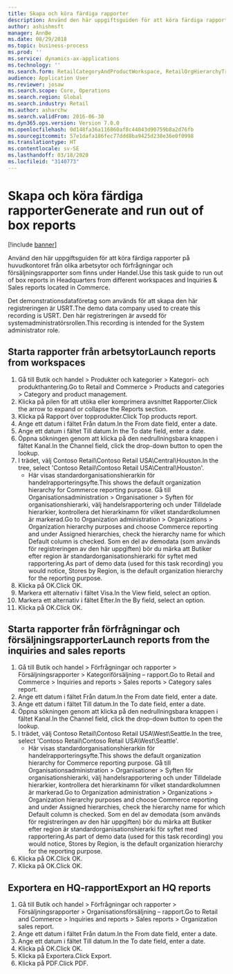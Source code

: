 ```yaml
---
title: Skapa och köra färdiga rapporter
description: Använd den här uppgiftsguiden för att köra färdiga rapporter på huvudkontoret från olika arbetsytor och förfrågningar och försäljningsrapporter som finns under Handel.
author: ashishmsft
manager: AnnBe
ms.date: 08/29/2018
ms.topic: business-process
ms.prod: ''
ms.service: dynamics-ax-applications
ms.technology: ''
ms.search.form: RetailCategoryAndProductWorkspace, RetailOrgHierarchyTreeLookup, SrsReportViewerForm
audience: Application User
ms.reviewer: josaw
ms.search.scope: Core, Operations
ms.search.region: Global
ms.search.industry: Retail
ms.author: asharchw
ms.search.validFrom: 2016-06-30
ms.dyn365.ops.version: Version 7.0.0
ms.openlocfilehash: 0d148fa36a116860af8c44043d90759b8a2d76fb
ms.sourcegitcommit: 57e1dafa186fec77ddd8ba9425d238e36e0f0998
ms.translationtype: HT
ms.contentlocale: sv-SE
ms.lasthandoff: 03/18/2020
ms.locfileid: "3140773"
---
```

# <a name="generate-and-run-out-of-box-reports"></a><span data-ttu-id="60e82-103">Skapa och köra färdiga rapporter</span><span class="sxs-lookup"><span data-stu-id="60e82-103">Generate and run out of box reports</span></span>

[!include [banner](../includes/banner.md)]

<span data-ttu-id="60e82-104">Använd den här uppgiftsguiden för att köra färdiga rapporter på huvudkontoret från olika arbetsytor och förfrågningar och försäljningsrapporter som finns under Handel.</span><span class="sxs-lookup"><span data-stu-id="60e82-104">Use this task guide to run out of box reports in Headquarters from different workspaces and Inquiries & Sales reports located in Commerce.</span></span>

<span data-ttu-id="60e82-105">Det demonstrationsdataföretag som används för att skapa den här registreringen är USRT.</span><span class="sxs-lookup"><span data-stu-id="60e82-105">The demo data company used to create this recording is USRT.</span></span> <span data-ttu-id="60e82-106">Den här registreringen är avsedd för systemadministratörsrollen.</span><span class="sxs-lookup"><span data-stu-id="60e82-106">This recording is intended for the System administrator role.</span></span>

## <a name="launch-reports-from-workspaces"></a><span data-ttu-id="60e82-107">Starta rapporter från arbetsytor</span><span class="sxs-lookup"><span data-stu-id="60e82-107">Launch reports from workspaces</span></span>
1. <span data-ttu-id="60e82-108">Gå till Butik och handel > Produkter och kategorier > Kategori- och produkthantering.</span><span class="sxs-lookup"><span data-stu-id="60e82-108">Go to Retail and Commerce > Products and categories > Category and product management.</span></span>
2. <span data-ttu-id="60e82-109">Klicka på pilen för att utöka eller komprimera avsnittet Rapporter.</span><span class="sxs-lookup"><span data-stu-id="60e82-109">Click the arrow to expand or collapse the Reports section.</span></span>
3. <span data-ttu-id="60e82-110">Klicka på Rapport över topprodukter.</span><span class="sxs-lookup"><span data-stu-id="60e82-110">Click Top products report.</span></span>
4. <span data-ttu-id="60e82-111">Ange ett datum i fältet Från datum.</span><span class="sxs-lookup"><span data-stu-id="60e82-111">In the From date field, enter a date.</span></span>
5. <span data-ttu-id="60e82-112">Ange ett datum i fältet Till datum.</span><span class="sxs-lookup"><span data-stu-id="60e82-112">In the To date field, enter a date.</span></span>
6. <span data-ttu-id="60e82-113">Öppna sökningen genom att klicka på den nedrullningsbara knappen i fältet Kanal.</span><span class="sxs-lookup"><span data-stu-id="60e82-113">In the Channel field, click the drop-down button to open the lookup.</span></span>
7. <span data-ttu-id="60e82-114">I trädet, välj Contoso Retail\Contoso Retail USA\Central\Houston.</span><span class="sxs-lookup"><span data-stu-id="60e82-114">In the tree, select 'Contoso Retail\Contoso Retail USA\Central\Houston'.</span></span>
    * <span data-ttu-id="60e82-115">Här visas standardorganisationshierarkin för handelrapporteringsyfte.</span><span class="sxs-lookup"><span data-stu-id="60e82-115">This shows the default organization hierarchy for Commerce reporting purpose.</span></span>   <span data-ttu-id="60e82-116">Gå till Organisationsadministration > Organisationer > Syften för organisationshierarki, välj handelsrapportering och under Tilldelade hierarkier, kontrollera det hierarkinamn för vilket standardkolumnen är markerad.</span><span class="sxs-lookup"><span data-stu-id="60e82-116">Go to Organization administration > Organizations > Organization hierarchy purposes and choose Commerce reporting and under Assigned hierarchies, check the hierarchy name for which Default column is checked.</span></span> <span data-ttu-id="60e82-117">Som en del av demodata (som används för registreringen av den här uppgiften) bör du märka att Butiker efter region är standardorganisationshierarki för syftet med rapportering.</span><span class="sxs-lookup"><span data-stu-id="60e82-117">As part of demo data (used for this task recording) you would notice, Stores by Region, is the default organization hierarchy for the reporting purpose.</span></span>     
8. <span data-ttu-id="60e82-118">Klicka på OK.</span><span class="sxs-lookup"><span data-stu-id="60e82-118">Click OK.</span></span>
9. <span data-ttu-id="60e82-119">Markera ett alternativ i fältet Visa.</span><span class="sxs-lookup"><span data-stu-id="60e82-119">In the View field, select an option.</span></span>
10. <span data-ttu-id="60e82-120">Markera ett alternativ i fältet Efter.</span><span class="sxs-lookup"><span data-stu-id="60e82-120">In the By field, select an option.</span></span>
11. <span data-ttu-id="60e82-121">Klicka på OK.</span><span class="sxs-lookup"><span data-stu-id="60e82-121">Click OK.</span></span>

## <a name="launch-reports-from-the-inquiries-and-sales-reports"></a><span data-ttu-id="60e82-122">Starta rapporter från förfrågningar och försäljningsrapporter</span><span class="sxs-lookup"><span data-stu-id="60e82-122">Launch reports from the inquiries and sales reports</span></span>
1. <span data-ttu-id="60e82-123">Gå till Butik och handel > Förfrågningar och rapporter > Försäljningsrapporter > Kategoriförsäljning – rapport.</span><span class="sxs-lookup"><span data-stu-id="60e82-123">Go to Retail and Commerce > Inquiries and reports > Sales reports > Category sales report.</span></span>
2. <span data-ttu-id="60e82-124">Ange ett datum i fältet Från datum.</span><span class="sxs-lookup"><span data-stu-id="60e82-124">In the From date field, enter a date.</span></span>
3. <span data-ttu-id="60e82-125">Ange ett datum i fältet Till datum.</span><span class="sxs-lookup"><span data-stu-id="60e82-125">In the To date field, enter a date.</span></span>
4. <span data-ttu-id="60e82-126">Öppna sökningen genom att klicka på den nedrullningsbara knappen i fältet Kanal.</span><span class="sxs-lookup"><span data-stu-id="60e82-126">In the Channel field, click the drop-down button to open the lookup.</span></span>
5. <span data-ttu-id="60e82-127">I trädet, välj Contoso Retail\Contoso Retail USA\West\Seattle.</span><span class="sxs-lookup"><span data-stu-id="60e82-127">In the tree, select 'Contoso Retail\Contoso Retail USA\West\Seattle'.</span></span>
    * <span data-ttu-id="60e82-128">Här visas standardorganisationshierarkin för handelrapporteringsyfte.</span><span class="sxs-lookup"><span data-stu-id="60e82-128">This shows the default organization hierarchy for Commerce reporting purpose.</span></span> <span data-ttu-id="60e82-129">Gå till Organisationsadministration > Organisationer > Syften för organisationshierarki, välj handelsrapportering och under Tilldelade hierarkier, kontrollera det hierarkinamn för vilket standardkolumnen är markerad.</span><span class="sxs-lookup"><span data-stu-id="60e82-129">Go to Organization administration > Organizations > Organization hierarchy purposes and choose Commerce reporting and under Assigned hierarchies, check the hierarchy name for which Default column is checked.</span></span> <span data-ttu-id="60e82-130">Som en del av demodata (som används för registreringen av den här uppgiften) bör du märka att Butiker efter region är standardorganisationshierarki för syftet med rapportering.</span><span class="sxs-lookup"><span data-stu-id="60e82-130">As part of demo data (used for this task recording) you would notice, Stores by Region, is the default organization hierarchy for the reporting purpose.</span></span>     
6. <span data-ttu-id="60e82-131">Klicka på OK.</span><span class="sxs-lookup"><span data-stu-id="60e82-131">Click OK.</span></span>
7. <span data-ttu-id="60e82-132">Klicka på OK.</span><span class="sxs-lookup"><span data-stu-id="60e82-132">Click OK.</span></span>

## <a name="export-an-hq-reports"></a><span data-ttu-id="60e82-133">Exportera en HQ-rapport</span><span class="sxs-lookup"><span data-stu-id="60e82-133">Export an HQ reports</span></span>
1. <span data-ttu-id="60e82-134">Gå till Butik och handel > Förfrågningar och rapporter > Försäljningsrapporter > Organisationsförsäljning – rapport.</span><span class="sxs-lookup"><span data-stu-id="60e82-134">Go to Retail and Commerce > Inquiries and reports > Sales reports > Organization sales report.</span></span>
2. <span data-ttu-id="60e82-135">Ange ett datum i fältet Från datum.</span><span class="sxs-lookup"><span data-stu-id="60e82-135">In the From date field, enter a date.</span></span>
3. <span data-ttu-id="60e82-136">Ange ett datum i fältet Till datum.</span><span class="sxs-lookup"><span data-stu-id="60e82-136">In the To date field, enter a date.</span></span>
4. <span data-ttu-id="60e82-137">Klicka på OK.</span><span class="sxs-lookup"><span data-stu-id="60e82-137">Click OK.</span></span>
5. <span data-ttu-id="60e82-138">Klicka på Exportera.</span><span class="sxs-lookup"><span data-stu-id="60e82-138">Click Export.</span></span>
6. <span data-ttu-id="60e82-139">Klicka på PDF.</span><span class="sxs-lookup"><span data-stu-id="60e82-139">Click PDF.</span></span>

